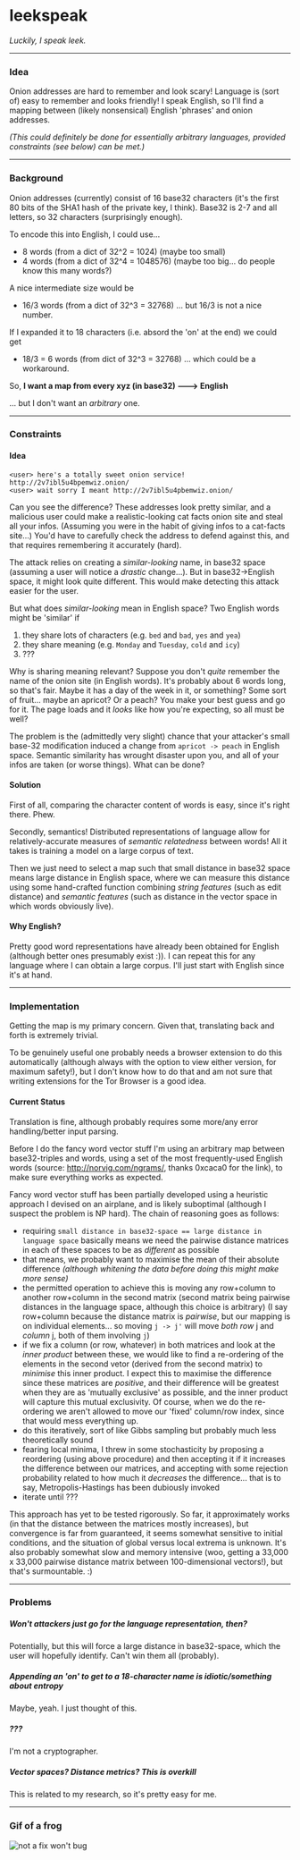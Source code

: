 # leekspeak
*Luckily, I speak leek.*

---

### Idea

Onion addresses are hard to remember and look scary! Language is (sort of) easy to remember and looks friendly! I speak English, so I'll find a mapping between (likely nonsensical) English 'phrases' and onion addresses.

*(This could definitely be done for essentially arbitrary languages, provided constraints (see below) can be met.)*

---

### Background

Onion addresses (currently) consist of 16 base32 characters (it's the first 80 bits of the SHA1 hash of the private key, I think). Base32 is 2-7 and all letters, so 32 characters (surprisingly enough).

To encode this into English, I could use...

- 8 words (from a dict of 32^2 = 1024) (maybe too small)
- 4 words (from a dict of 32^4 = 1048576) (maybe too big... do people know this many words?)

A nice intermediate size would be
- 16/3 words (from a dict of 32^3 = 32768)
... but 16/3 is not a nice number.

If I expanded it to 18 characters (i.e. absord the 'on' at the end) we could get
- 18/3 = 6 words (from dict of 32^3 = 32768)
... which could be a workaround.

So, __I want a map from every
xyz (in base32) ---> English__

... but I don't want an *arbitrary* one.

---

### Constraints

#### Idea

    <user> here's a totally sweet onion service! http://2v7ibl5u4bpemwiz.onion/  
    <user> wait sorry I meant http://2v7ibl5u4pbemwiz.onion/

Can you see the difference? These addresses look pretty similar, and a malicious user could make a realistic-looking cat facts onion site and steal all your infos. (Assuming you were in the habit of giving infos to a cat-facts site...) You'd have to carefully check the address to defend against this, and that requires remembering it accurately (hard).

The attack relies on creating a *similar-looking* name, in base32 space (assuming a user will notice a *drastic* change...). But in base32->English space, it might look quite different. This would make detecting this attack easier for the user.

But what does *similar-looking* mean in English space? Two English words might be 'similar' if
  1. they share lots of characters (e.g. `bed` and `bad`, `yes` and `yea`)
  2. they share meaning (e.g. `Monday` and `Tuesday`, `cold` and `icy`)
  3. ???

Why is sharing meaning relevant? Suppose you don't *quite* remember the name of the onion site (in English words). It's probably about 6 words long, so that's fair. Maybe it has a day of the week in it, or something? Some sort of fruit... maybe an apricot? Or a peach? You make your best guess and go for it. The page loads and it *looks* like how you're expecting, so all must be well?

The problem is the (admittedly very slight) chance that your attacker's small base-32 modification induced a change from `apricot -> peach` in English space. Semantic similarity has wrought disaster upon you, and all of your infos are taken (or worse things). What can be done?

#### Solution

First of all, comparing the character content of words is easy, since it's right there. Phew.

Secondly, semantics! Distributed representations of language allow for relatively-accurate measures of *semantic relatedness* between words! All it takes is training a model on a large corpus of text.

Then we just need to select a map such that small distance in base32 space means large distance in English space, where we can measure this distance using some hand-crafted function combining *string features* (such as edit distance) and *semantic features* (such as distance in the vector space in which words obviously live).

#### Why English?

Pretty good word representations have already been obtained for English (although better ones presumably exist :)). I can repeat this for any language where I can obtain a large corpus. I'll just start with English since it's at hand.

---

### Implementation

Getting the map is my primary concern. Given that, translating back and forth is extremely trivial. 

To be genuinely useful one probably needs a browser extension to do this automatically (although always with the option to view either version, for maximum safety!), but I don't know how to do that and am not sure that writing extensions for the Tor Browser is a good idea. 

#### Current Status

Translation is fine, although probably requires some more/any error handling/better input parsing.

Before I do the fancy word vector stuff I'm using an arbitrary map between base32-triples and words, using a set of the most frequently-used English words (source: http://norvig.com/ngrams/, thanks 0xcaca0 for the link), to make sure everything works as expected.

Fancy word vector stuff has been partially developed using a heuristic approach I devised on an airplane, and is likely suboptimal (although I suspect the problem is NP hard). The chain of reasoning goes as follows:  
- requiring `small distance in base32-space == large distance in language space` basically means we need the pairwise distance matrices in each of these spaces to be as _different_ as possible
- that means, we probably want to maximise the mean of their absolute difference _(although whitening the data before doing this might make more sense)_
- the permitted operation to achieve this is moving any row+column to another row+column in the second matrix (second matrix being pairwise distances in the language space, although this choice is arbitrary) (I say row+column because the distance matrix is _pairwise_, but our mapping is on individual elements... so moving `j -> j'` will move _both_ *row* j and *column* j, both of them involving `j`)
- if we fix a column (or row, whatever) in both matrices and look at the _inner product_ between these, we would like to find a re-ordering of the elements in the second vetor (derived from the second matrix) to _minimise_ this inner product. I expect this to maximise the difference since these matrices are _positive_, and their difference will be greatest when they are as 'mutually exclusive' as possible, and the inner product will capture this mutual exclusivity. Of course, when we do the re-ordering we aren't allowed to move our 'fixed' column/row index, since that would mess everything up.
- do this iteratively, sort of like Gibbs sampling but probably much less theoretically sound
- fearing local minima, I threw in some stochasticity by proposing a reordering (using above procedure) and then accepting it if it increases the difference between our matrices, and accepting with some rejection probability related to how much it _decreases_ the difference... that is to say, Metropolis-Hastings has been dubiously invoked
- iterate until ???

This approach has yet to be tested rigorously. So far, it approximately works (in that the distance between the matrices mostly increases), but convergence is far from guaranteed, it seems somewhat sensitive to initial conditions, and the situation of global versus local extrema is unknown. It's also probably somewhat slow and memory intensive (woo, getting a 33,000 x 33,000 pairwise distance matrix between 100-dimensional vectors!), but that's surmountable. :)

---

### Problems

##### Won't attackers just go for the language representation, then?
Potentially, but this will force a large distance in base32-space, which the user will hopefully identify. Can't win them all (probably).

##### Appending an 'on' to get to a 18-character name is idiotic/something about entropy
Maybe, yeah. I just thought of this.

##### ???
I'm not a cryptographer.

##### Vector spaces? Distance metrics? This is overkill
This is related to my research, so it's pretty easy for me.

---

### Gif of a frog
![not a fix won't bug](https://dl.dropboxusercontent.com/u/1333033/dealwithit.gif)
